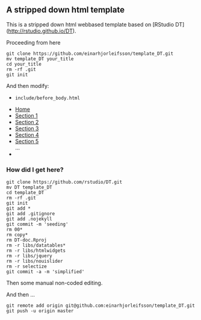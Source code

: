 ## A stripped down html template

This is a stripped down html webbased template based on [RStudio DT] (http://rstudio.github.io/DT).

Proceeding from here

    git clone https://github.com/einarhjorleifsson/template_DT.git
    mv template_DT your_title
    cd your_title
    rm -rf .git
    git init
    
And then modify:

- `include/before_body.html`

    <li><a href="./">Home</a></li>
    <li><a href="section01.html">Section 1</a></li>
    <li><a href="section02.html">Section 2</a></li>
    <li><a href="section03.html">Section 3</a></li>
    <li><a href="section04.html">Section 4</a></li>
    <li><a href="section05.html">Section 5</a></li>
    ...
    <li><a href="https://github.com/einarhjorleifsson/template_DT" title="View Source on Github"><i class="fa fa-github fa-lg"></i></a></li>



### How did I get here?

    git clone https://github.com/rstudio/DT.git
    mv DT template_DT
    cd template_DT
    rm -rf .git
    git init
    git add *
    git add .gitignore
    git add .nojekyll
    git commit -m 'seeding'
    rm 00*
    rm copy*
    rm DT-doc.Rproj
    rm -r libs/datatables*
    rm -r libs/htmlwidgets
    rm -r libs/jquery
    rm -r libs/nouislider
    rm -r selectize
    git commit -a -m 'simplified'

Then some manual non-coded editing.

And then ...

    git remote add origin git@github.com:einarhjorleifsson/template_DT.git
    git push -u origin master
